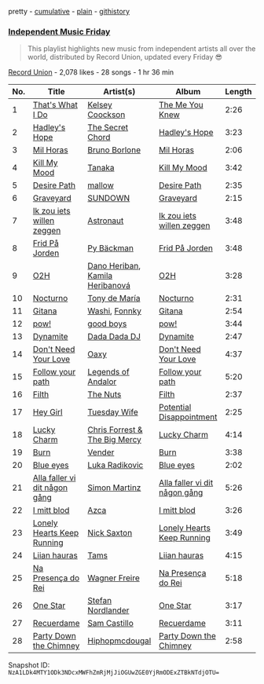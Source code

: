 pretty - [cumulative](/playlists/cumulative/3PF0U9lqNSODHjJq28lmvA.md) - [plain](/playlists/plain/3PF0U9lqNSODHjJq28lmvA) - [githistory](https://github.githistory.xyz/mackorone/spotify-playlist-archive/blob/main/playlists/plain/3PF0U9lqNSODHjJq28lmvA)

### [Independent Music Friday](https://open.spotify.com/playlist/3PF0U9lqNSODHjJq28lmvA)

> This playlist highlights new music from independent artists all over the world, distributed by Record Union, updated every Friday 😎

[Record Union](https://open.spotify.com/user/recordunion) - 2,078 likes - 28 songs - 1 hr 36 min

| No. | Title | Artist(s) | Album | Length |
|---|---|---|---|---|
| 1 | [That's What I Do](https://open.spotify.com/track/7siekpIcog3iz3etiVCz0I) | [Kelsey Coockson](https://open.spotify.com/artist/4QxfuL0xABUsbLfiRuIRAO) | [The Me You Knew](https://open.spotify.com/album/2fzYnI4xfHGOiyNQtcwb9e) | 2:26 |
| 2 | [Hadley's Hope](https://open.spotify.com/track/06VhlPlfmvRRwFkjxbpTiu) | [The Secret Chord](https://open.spotify.com/artist/7IwPA900fE1BCS9LaI8Wq1) | [Hadley's Hope](https://open.spotify.com/album/5BnxMKYOYHcwY8h8qeUsvm) | 3:23 |
| 3 | [Mil Horas](https://open.spotify.com/track/6EyXPqvVbPs3rpJjBllazU) | [Bruno Borlone](https://open.spotify.com/artist/3tDix7cw0fgoa5idDGJ6Wo) | [Mil Horas](https://open.spotify.com/album/28kNsqBFoIItYeoxifHhtt) | 2:06 |
| 4 | [Kill My Mood](https://open.spotify.com/track/2PXzrUBcCqrfMpuP1HRuoP) | [Tanaka](https://open.spotify.com/artist/2jKPaC2ezYgEFsMBScc1mH) | [Kill My Mood](https://open.spotify.com/album/2V5O5aEXOvEMr4ib0jahOI) | 3:42 |
| 5 | [Desire Path](https://open.spotify.com/track/0cDLx3oruW9yyVVHub4LW5) | [mallow](https://open.spotify.com/artist/6EFxtGf2IVFbgb8x8MBEwD) | [Desire Path](https://open.spotify.com/album/6q4t6NNkKYwNMWqYnIshmc) | 2:35 |
| 6 | [Graveyard](https://open.spotify.com/track/5cUByDHZUZm7HyeJ1ALkVM) | [SUNDOWN](https://open.spotify.com/artist/2IbqCQzZK61hhDGusimGum) | [Graveyard](https://open.spotify.com/album/2Deof4a2wIdGVG0DWAMezC) | 2:15 |
| 7 | [Ik zou iets willen zeggen](https://open.spotify.com/track/5xnKi7AA2XY0oj1t6aXljJ) | [Astronaut](https://open.spotify.com/artist/2RVA6vsTLzFGZvBzXtXXjn) | [Ik zou iets willen zeggen](https://open.spotify.com/album/5QpPrVWPuqnY7EnIboBkQI) | 3:48 |
| 8 | [Frid På Jorden](https://open.spotify.com/track/5nc9GHk7IEscLiqp8BSX59) | [Py Bäckman](https://open.spotify.com/artist/4iYb9WsP5S7klNrPAMgjj3) | [Frid På Jorden](https://open.spotify.com/album/4hQRMyGjgTMHAfJbaVV8oj) | 3:48 |
| 9 | [O2H](https://open.spotify.com/track/6qefvXMLCtQZb3yDjY0vgq) | [Dano Heriban](https://open.spotify.com/artist/6qZYWZp8N68KGaTTTV8IKu), [Kamila Heribanová](https://open.spotify.com/artist/00ldKRJapTLv2W3vySjqpy) | [O2H](https://open.spotify.com/album/2kfbPWfCU1pcyVJBL3SIg2) | 3:28 |
| 10 | [Nocturno](https://open.spotify.com/track/29a8aJtmrpGWN3bg9yU3Gf) | [Tony de María](https://open.spotify.com/artist/7psy0gN2JqC3OooGgXyuj6) | [Nocturno](https://open.spotify.com/album/7zHvvEFdA3cP6qJkvVL0cS) | 2:31 |
| 11 | [Gitana](https://open.spotify.com/track/64z63Fh8Uv6ofeUzZFTuqW) | [Washi](https://open.spotify.com/artist/30wVewgKVVJax51E71I0Mc), [Fonnky](https://open.spotify.com/artist/2DLbsK4zNGRn8FzZ4EsPop) | [Gitana](https://open.spotify.com/album/0qCeOBlalOlSbZ06h6SDrg) | 2:54 |
| 12 | [pow!](https://open.spotify.com/track/3Ve8Ao9S1KI0w7x4mQxReF) | [good boys](https://open.spotify.com/artist/79hIs89TAEz3EhIuYAJ4bU) | [pow!](https://open.spotify.com/album/5837vBc6WlVER5lA4Hp3tx) | 3:44 |
| 13 | [Dynamite](https://open.spotify.com/track/6fagNopUpvGJNhpib0WjPa) | [Dada Dada DJ](https://open.spotify.com/artist/0L2GPkparCAwimQVJd6uOo) | [Dynamite](https://open.spotify.com/album/6NQRzAlf0ApzOyLQVYCUUs) | 2:47 |
| 14 | [Don't Need Your Love](https://open.spotify.com/track/76U5p6vKgSQS5wqndXYQL9) | [Oaxy](https://open.spotify.com/artist/0LPdM6NBXK5eI9udxnzgLD) | [Don't Need Your Love](https://open.spotify.com/album/2YetaaJmkYwFhzFG8A6imD) | 4:37 |
| 15 | [Follow your path](https://open.spotify.com/track/0iN9GcKA6zcROM0rZoSk1U) | [Legends of Andalor](https://open.spotify.com/artist/17UJf1rkJHEmkMGyJ3RxQO) | [Follow your path](https://open.spotify.com/album/1FPsHpSzcYuBQydcIx8qxp) | 5:20 |
| 16 | [Filth](https://open.spotify.com/track/6gmX2mMWjGti45ckWvK0v1) | [The Nuts](https://open.spotify.com/artist/3nxD29FqllUKVvd2e2kmhj) | [Filth](https://open.spotify.com/album/4xIQDwkvJQ9hswGgtVLzth) | 2:37 |
| 17 | [Hey Girl](https://open.spotify.com/track/1x6xTe6450qHVdvQoELm7d) | [Tuesday Wife](https://open.spotify.com/artist/1amlgDUUlPvVxbT2rdHf2q) | [Potential Disappointment](https://open.spotify.com/album/29TYDqRCWcu5qeeSRwSqvY) | 2:25 |
| 18 | [Lucky Charm](https://open.spotify.com/track/1rG38M9fdwKt2iPUQiSyAG) | [Chris Forrest & The Big Mercy](https://open.spotify.com/artist/0z8JNAFneDEX0wWuXQSwS3) | [Lucky Charm](https://open.spotify.com/album/2dm4LTUhnbAtnhhWIkmzy4) | 4:14 |
| 19 | [Burn](https://open.spotify.com/track/1Hd1ClDD3oVxiVuIaQseXA) | [Vender](https://open.spotify.com/artist/03pLqKTSojkZZHpVGXOlxH) | [Burn](https://open.spotify.com/album/0racgjccT1pWN5ytDLq1f8) | 3:38 |
| 20 | [Blue eyes](https://open.spotify.com/track/629fzR3slCVVXywNlQeodq) | [Luka Radikovic](https://open.spotify.com/artist/6c5if53z6z9TKgjnof0OmI) | [Blue eyes](https://open.spotify.com/album/6QQbCwwq7Trtj1OJxHRH3T) | 2:02 |
| 21 | [Alla faller vi dit någon gång](https://open.spotify.com/track/1N3hhlzLDvVosIdMRlC6GI) | [Simon Martinz](https://open.spotify.com/artist/6X7cZFVqRz59AHoX5FfxbE) | [Alla faller vi dit någon gång](https://open.spotify.com/album/4fyPKFEfH5Ke9fgJSSGjmn) | 5:26 |
| 22 | [I mitt blod](https://open.spotify.com/track/7sDXViyBfOoQlLmclJomtp) | [Azca](https://open.spotify.com/artist/10LMwkxzagpzGajKL7vTcr) | [I mitt blod](https://open.spotify.com/album/3UwkvGCvLRtpZuhu3ZjdU2) | 3:26 |
| 23 | [Lonely Hearts Keep Running](https://open.spotify.com/track/1FrYytDwc7Kl0imnCHGczo) | [Nick Saxton](https://open.spotify.com/artist/1IQFRknkqARckUe3I3wC03) | [Lonely Hearts Keep Running](https://open.spotify.com/album/5rf5nfVZ41TzgkUxfg4ZNq) | 3:49 |
| 24 | [Liian hauras](https://open.spotify.com/track/5YikiOGlbOWeM8oSVyQIW6) | [Tams](https://open.spotify.com/artist/4dViQ7ArMCqM7xZx9TddSs) | [Liian hauras](https://open.spotify.com/album/6qAHhk1DJN7rb6LLzhvmY7) | 4:15 |
| 25 | [Na Presença do Rei](https://open.spotify.com/track/15ivGAozsuqviPEvRD5QAM) | [Wagner Freire](https://open.spotify.com/artist/3WAPhtJI1g67gAFmsep3r3) | [Na Presença do Rei](https://open.spotify.com/album/7kfbcEucQVGQxhSi4Dyyak) | 5:18 |
| 26 | [One Star](https://open.spotify.com/track/5VWqxo9Qm50oWVsp7aIXcD) | [Stefan Nordlander](https://open.spotify.com/artist/4IMMPpHjlP3lvby54wNZ6d) | [One Star](https://open.spotify.com/album/1bLXyRXk6rMEjnzGAwlBHU) | 3:17 |
| 27 | [Recuerdame](https://open.spotify.com/track/0rfTt7xsHkPVkNJXwvSZMT) | [Sam Castillo](https://open.spotify.com/artist/3MneKrQJqRUYKFNpyN2WbM) | [Recuerdame](https://open.spotify.com/album/0YZNBnkeRXMk4buFbgsrHa) | 3:11 |
| 28 | [Party Down the Chimney](https://open.spotify.com/track/0iMFxDt5YuKel6An1RHrHQ) | [Hiphopmcdougal](https://open.spotify.com/artist/6vYPkZ6YPXqWPB8RH7Iws7) | [Party Down the Chimney](https://open.spotify.com/album/2c7jTQ2nGIxSiiVCMiSylB) | 2:58 |

Snapshot ID: `NzA1LDk4MTY1ODk3NDcxMWFhZmRjMjJiOGUwZGE0YjRmODExZTBkNTdjOTU=`
